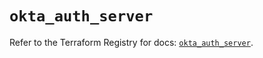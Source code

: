 # `okta_auth_server`

Refer to the Terraform Registry for docs: [`okta_auth_server`](https://registry.terraform.io/providers/okta/okta/4.13.1/docs/resources/auth_server).
